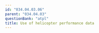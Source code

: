 ```yaml
---
id: "034.04.03.06"
parent: "034.04.03"
questionBank: "atpl"
title: Use of helicopter performance data
---
```

